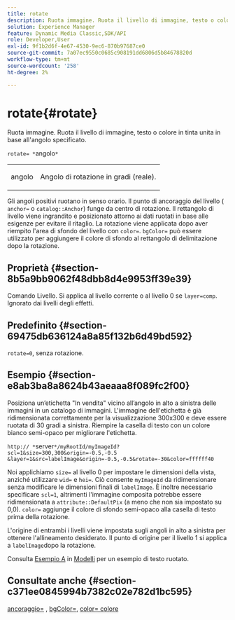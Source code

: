 ```yaml
---
title: rotate
description: Ruota immagine. Ruota il livello di immagine, testo o colore in tinta unita in base all'angolo specificato.
solution: Experience Manager
feature: Dynamic Media Classic,SDK/API
role: Developer,User
exl-id: 9f1b2d6f-4e67-4530-9ec6-870b97687ce0
source-git-commit: 7a07ec9550c0685c908191dd6806d5b84678820d
workflow-type: tm+mt
source-wordcount: '258'
ht-degree: 2%

---
```


# rotate{#rotate}

Ruota immagine. Ruota il livello di immagine, testo o colore in tinta unita in base all&#39;angolo specificato.

`rotate= *`angolo`*`

<table id="simpletable_5531ED4C2099411DB404657E12B05314"> 
 <tr class="strow"> 
  <td class="stentry"> <p><span class="varname"> angolo</span> </p> </td> 
  <td class="stentry"> <p>Angolo di rotazione in gradi (reale). </p></td> 
 </tr> 
</table>

Gli angoli positivi ruotano in senso orario. Il punto di ancoraggio del livello ( `anchor=` o `catalog::Anchor`) funge da centro di rotazione. Il rettangolo di livello viene ingrandito e posizionato attorno ai dati ruotati in base alle esigenze per evitare il ritaglio. La rotazione viene applicata dopo aver riempito l&#39;area di sfondo del livello con `color=`. `bgColor=` può essere utilizzato per aggiungere il colore di sfondo al rettangolo di delimitazione dopo la rotazione.

## Proprietà {#section-8b5a9bb9062f48dbb8d4e9953ff39e39}

Comando Livello. Si applica al livello corrente o al livello 0 se `layer=comp`. Ignorato dai livelli degli effetti.

## Predefinito {#section-69475db636124a8a85f132b6d49bd592}

`rotate=0`, senza rotazione.

## Esempio {#section-e8ab3ba8a8624b43aeaaa8f089fc2f00}

Posiziona un’etichetta &quot;In vendita&quot; vicino all’angolo in alto a sinistra delle immagini in un catalogo di immagini. L&#39;immagine dell&#39;etichetta è già ridimensionata correttamente per la visualizzazione 300x300 e deve essere ruotata di 30 gradi a sinistra. Riempire la casella di testo con un colore bianco semi-opaco per migliorare l&#39;etichetta.

`http:// *`server`*/myRootId/myImageId?scl=1&size=300,300&origin=-0.5,-0.5 &layer=1&src=labelImage&origin=-0.5,-0.5&rotate=-30&color=ffffff40`

Noi applichiamo `size=` al livello 0 per impostare le dimensioni della vista, anziché utilizzare `wid=` e `hei=`. Ciò consente `myImageId` da ridimensionare senza modificare le dimensioni finali di `labelImage`. È inoltre necessario specificare `scl=1`, altrimenti l&#39;immagine composita potrebbe essere ridimensionata a `attribute::DefaultPix` (a meno che non sia impostato su 0,0). `color=` aggiunge il colore di sfondo semi-opaco alla casella di testo prima della rotazione.

L&#39;origine di entrambi i livelli viene impostata sugli angoli in alto a sinistra per ottenere l&#39;allineamento desiderato. Il punto di origine per il livello 1 si applica a `labelImage`dopo la rotazione.

Consulta [Esempio A](../../../../../is-api/http-ref/image-serving-api-ref/c-http-protocol-reference/c-templates/r-example-a.md#reference-c78ea82e8a1646738e764fa6685dfbac) in [Modelli](../../../../../is-api/http-ref/image-serving-api-ref/c-http-protocol-reference/c-templates/c-templates.md#concept-3cd2d2adae0e41b2979b9640244d4d3e) per un esempio di testo ruotato.

## Consultate anche {#section-c371ee0845994b7382c02e782d1bc595}

[ancoraggio=](../../../../../is-api/http-ref/image-serving-api-ref/c-http-protocol-reference/c-command-reference/r-anchor.md#reference-6661e548ab284b82828d8d94c8ddeb7c) , [bgColor=](../../../../../is-api/http-ref/image-serving-api-ref/c-http-protocol-reference/c-command-reference/r-bgcolor.md#reference-441371ba4ef54fe781887c5ae448f6ab), [color= colore](/help/aem-is-ir-api/is-api/http-ref/image-serving-api-ref/c-http-protocol-reference/c-data-types/r-is-http-color.md)
